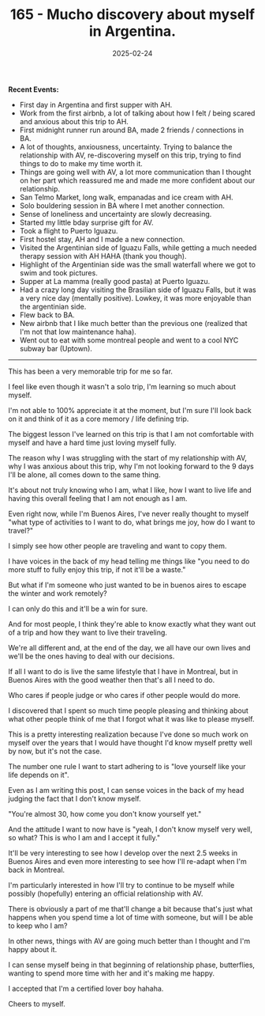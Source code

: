 ﻿---
title: 165 - Mucho discovery about myself in Argentina.
date: 2025-02-24
categories: ["daily"]
tags: posts

---
**Recent Events:** 

- First day in Argentina and first supper with AH.
- Work from the first airbnb, a lot of talking about how I felt / being scared and anxious about this trip to AH.
- First midnight runner run around BA, made 2 friends / connections in BA.
- A lot of thoughts, anxiousness, uncertainty. Trying to balance the relationship with AV, re-discovering myself on this trip, trying to find things to do to make my time worth it.
- Things are going well with AV, a lot more communication than I thought on her part which reassured me and made me more confident about our relationship.
- San Telmo Market, long walk, empanadas and ice cream with AH.
- Solo bouldering session in BA where I met another connection.
- Sense of loneliness and uncertainty are slowly decreasing.
- Started my little bday surprise gift for AV.
- Took a flight to Puerto Iguazu.
- First hostel stay, AH and I made a new connection.
- Visited the Argentinian side of Iguazu Falls, while getting a much needed therapy session with AH HAHA (thank you though).
- Highlight of the Argentinian side was the small waterfall where we got to swim and took pictures.
- Supper at La mamma (really good pasta) at Puerto Iguazu.
- Had a crazy long day visiting the Brasilian side of Iguazu Falls, but it was a very nice day (mentally positive). Lowkey, it was more enjoyable than the argentinian side.
- Flew back to BA.
- New airbnb that I like much better than the previous one (realized that I'm not that low maintenance haha).
- Went out to eat with some montreal people and went to a cool NYC subway bar (Uptown).
---

This has been a very memorable trip for me so far.

I feel like even though it wasn't a solo trip, I'm learning so much about myself.

I'm not able to 100% appreciate it at the moment, but I'm sure I'll look back on it and think of it as a core memory / life defining trip.

The biggest lesson I've learned on this trip is that I am not comfortable with myself and have a hard time just loving myself fully.

The reason why I was struggling with the start of my relationship with AV, why I was anxious about this trip, why I'm not looking forward to the 9 days I'll be alone, all comes down to the same thing.

It's about not truly knowing who I am, what I like, how I want to live life and having this overall feeling that I am not enough as I am.

Even right now, while I'm Buenos Aires, I've never really thought to myself "what type of activities to I want to do, what brings me joy, how do I want to travel?"

I simply see how other people are traveling and want to copy them.

I have voices in the back of my head telling me things like "you need to do more stuff to fully enjoy this trip, if not it'll be a waste."

But what if I'm someone who just wanted to be in buenos aires to escape the winter and work remotely?

I can only do this and it'll be a win for sure.

And for most people, I think they're able to know exactly what they want out of a trip and how they want to live their traveling.

We're all different and, at the end of the day, we all have our own lives and we'll be the ones having to deal with our decisions.

If all I want to do is live the same lifestyle that I have in Montreal, but in Buenos Aires with the good weather then that's all I need to do.

Who cares if people judge or who cares if other people would do more.

I discovered that I spent so much time people pleasing and thinking about what other people think of me that I forgot what it was like to please myself.

This is a pretty interesting realization because I've done so much work on myself over the years that I would have thought I'd know myself pretty well by now, but it's not the case.

The number one rule I want to start adhering to is "love yourself like your life depends on it".

Even as I am writing this post, I can sense voices in the back of my head judging the fact that I don't know myself.

"You're almost 30, how come you don't know yourself yet."

And the attitude I want to now have is "yeah, I don't know myself very well, so what? This is who I am and I accept it fully."

It'll be very interesting to see how I develop over the next 2.5 weeks in Buenos Aires and even more interesting to see how I'll re-adapt when I'm back in Montreal.

I'm particularly interested in how I'll try to continue to be myself while possibly (hopefully) entering an official relationship with AV.

There is obviously a part of me that'll change a bit because that's just what happens when you spend time a lot of time with someone, but will I be able to keep who I am?

In other news, things with AV are going much better than I thought and I'm happy about it.

I can sense myself being in that beginning of relationship phase, butterflies, wanting to spend more time with her and it's making me happy.

I accepted that I'm a certified lover boy hahaha.

Cheers to myself.

